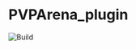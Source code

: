 # PVPArena_plugin
![Build](https://github.com/DannikInfo/PVPArena_plugin/workflows/Java%20CI%20with%20Gradle/badge.svg)
